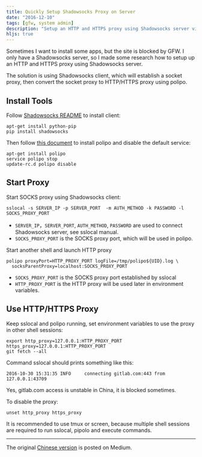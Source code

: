 ```yaml
---
title: Quickly Setup Shadowsocks Proxy on Server
date: "2016-12-10"
tags: [gfw, system admin]
description: "Setup an HTTP and HTTPS proxy using Shadowsocks server via Shadowsocks client and polipo proxy."
hljs: true
---
```


Sometimes I want to install some apps, but the site is blocked by GFW. I only have a Shadowsocks server, so I made some research how to setup up an HTTP and HTTPS proxy using Shadowsocks server.

The solution is using Shadowsocks client, which will establish a socket proxy, then convert the socket proxy to HTTP/HTTPS proxy using polipo.

<!--more-->

## Install Tools

Follow [Shadowsocks README][1] to install client:

```
apt-get install python-pip
pip install shadowsocks
```

Then follow [this document][2] to install polipo and disable the default service:

```
apt-get install polipo
service polipo stop
update-rc.d polipo disable
```

## Start Proxy

Start SOCKS proxy using Shadowsocks client:

```
sslocal -s SERVER_IP -p SERVER_PORT  -m AUTH_METHOD -k PASSWORD -l SOCKS_PROXY_PORT
```

* `SERVER_IP`，`SERVER_PORT`, `AUTH_METHOD`, `PASSWORD` are used to connect Shadowsocks server, see sslocal manual.
* `SOCKS_PROXY_PORT` is the SOCKS proxy port, which will be used in polipo.

Start another shell and launch HTTP proxy

```
polipo proxyPort=HTTP_PROXY_PORT logFile=/tmp/polipo${UID}.log \
  socksParentProxy=localhost:SOCKS_PROXY_PORT
```

* `SOCKS_PROXY_PORT` is the SOCKS proxy port established by sslocal
* `HTTP_PROXY_PORT` is the HTTP proxy will be used later in environment variables.

## Use HTTP/HTTPS Proxy

Keep sslocal and polipo running, set environment variables to use the proxy in other shell sessions:

```
export http_proxy=127.0.0.1:HTTP_PROXY_PORT https_proxy=127.0.0.1:HTTP_PROXY_PORT
git fetch --all
```

Command sslocal should prints something like this:

```
2016-10-30 15:31:35 INFO     connecting gitlab.com:443 from 127.0.0.1:43709
```

Yes, gitlab.com access is unstable in China, it is blocked sometimes.

To disable the proxy:

```
unset http_proxy https_proxy
```

It is recommended to use tmux or screen, because multiple shell sessions are required to run sslocal, pipolo and execute commands.

---

The original [Chinese version](https://medium.com/@doitian/在服务器上快速使用-shadowsocks-搭建一个代理-94b7fbf7f712#.1gje4qqod) is posted on Medium.

[1]:	https://github.com/shadowsocks/shadowsocks/blob/master/README.md
[2]:	https://github.com/shadowsocks/shadowsocks/wiki/Convert-Shadowsocks-into-an-HTTP-proxy
